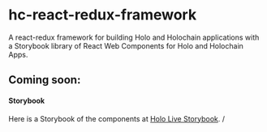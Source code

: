 # hc-react-redux-framework
A react-redux framework for building Holo and Holochain applications with a Storybook library of React Web Components for Holo and Holochain Apps.

## Coming soon: 
#### Storybook
Here is a Storybook of the components at [Holo Live Storybook](!https://Holo-Host.github.io/hc-react-redux-framework/).
/
